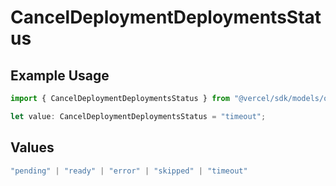 # CancelDeploymentDeploymentsStatus

## Example Usage

```typescript
import { CancelDeploymentDeploymentsStatus } from "@vercel/sdk/models/operations/canceldeployment.js";

let value: CancelDeploymentDeploymentsStatus = "timeout";
```

## Values

```typescript
"pending" | "ready" | "error" | "skipped" | "timeout"
```